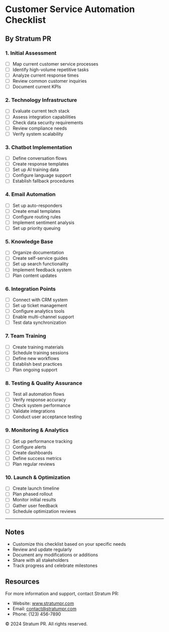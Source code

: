 # Customer Service Automation Checklist
## By Stratum PR

### 1. Initial Assessment
- [ ] Map current customer service processes
- [ ] Identify high-volume repetitive tasks
- [ ] Analyze current response times
- [ ] Review common customer inquiries
- [ ] Document current KPIs

### 2. Technology Infrastructure
- [ ] Evaluate current tech stack
- [ ] Assess integration capabilities
- [ ] Check data security requirements
- [ ] Review compliance needs
- [ ] Verify system scalability

### 3. Chatbot Implementation
- [ ] Define conversation flows
- [ ] Create response templates
- [ ] Set up AI training data
- [ ] Configure language support
- [ ] Establish fallback procedures

### 4. Email Automation
- [ ] Set up auto-responders
- [ ] Create email templates
- [ ] Configure routing rules
- [ ] Implement sentiment analysis
- [ ] Set up priority queuing

### 5. Knowledge Base
- [ ] Organize documentation
- [ ] Create self-service guides
- [ ] Set up search functionality
- [ ] Implement feedback system
- [ ] Plan content updates

### 6. Integration Points
- [ ] Connect with CRM system
- [ ] Set up ticket management
- [ ] Configure analytics tools
- [ ] Enable multi-channel support
- [ ] Test data synchronization

### 7. Team Training
- [ ] Create training materials
- [ ] Schedule training sessions
- [ ] Define new workflows
- [ ] Establish best practices
- [ ] Plan ongoing support

### 8. Testing & Quality Assurance
- [ ] Test all automation flows
- [ ] Verify response accuracy
- [ ] Check system performance
- [ ] Validate integrations
- [ ] Conduct user acceptance testing

### 9. Monitoring & Analytics
- [ ] Set up performance tracking
- [ ] Configure alerts
- [ ] Create dashboards
- [ ] Define success metrics
- [ ] Plan regular reviews

### 10. Launch & Optimization
- [ ] Create launch timeline
- [ ] Plan phased rollout
- [ ] Monitor initial results
- [ ] Gather user feedback
- [ ] Schedule optimization reviews

---

## Notes
- Customize this checklist based on your specific needs
- Review and update regularly
- Document any modifications or additions
- Share with all stakeholders
- Track progress and celebrate milestones

## Resources
For more information and support, contact Stratum PR:
- Website: www.stratumpr.com
- Email: contact@stratumpr.com
- Phone: (123) 456-7890

© 2024 Stratum PR. All rights reserved. 